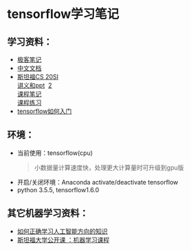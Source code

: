﻿# tensorflow学习笔记
## 学习资料：
* [极客笔记](http://wiki.jikexueyuan.com/project/tensorflow-zh/get_started/introduction.html)
* [中文文档](http://www.tensorfly.cn/tfdoc/tutorials/)
* [斯坦福CS 20SI](https://www.bilibili.com/video/av9156347/?from=search&seid=6905181275544516403)  
[讲义和ppt](https://baijiahao.baidu.com/s?id=1594748198802445620&wfr=spider&for=pc)  [2](http://web.stanford.edu/class/cs20si/lectures/)  
[课程笔记](http://blog.csdn.net/wangyuweihx/article/details/60480960?locationNum=8&fps=1)  
[课程练习](https://github.com/chiphuyen/stanford-tensorflow-tutorials)
* [tensorflow如何入门](https://www.zhihu.com/question/49909565)

## 环境：
* 当前使用：tensorflow(cpu)  
  >小数据量计算速度快，处理更大计算量时可升级到gpu版
* 开启/关闭环境：Anaconda activate/deactivate tensorflow
* python 3.5.5, tensorflow1.6.0
## 其它机器学习资料：
* [如何正确学习人工智能方向的知识](https://www.zhihu.com/question/51039416)
* [斯坦福大学公开课 ：机器学习课程](http://open.163.com/special/opencourse/machinelearning.html)
